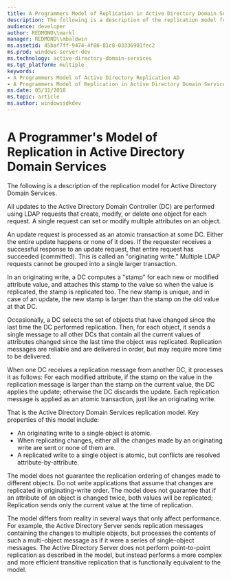 ```yaml
---
title: A Programmers Model of Replication in Active Directory Domain Services
description: The following is a description of the replication model for Active Directory Domain Services.
audience: developer
author: REDMOND\\markl
manager: REDMOND\\mbaldwin
ms.assetid: 45baf7ff-9474-4f86-81c8-03336901fec2
ms.prod: windows-server-dev
ms.technology: active-directory-domain-services
ms.tgt_platform: multiple
keywords:
- A Programmers Model of Active Directory Replication AD
- A Programmers Model of Replication in Active Directory Domain Services
ms.date: 05/31/2018
ms.topic: article
ms.author: windowssdkdev
---
```


# A Programmer's Model of Replication in Active Directory Domain Services

The following is a description of the replication model for Active Directory Domain Services.

All updates to the Active Directory Domain Controller (DC) are performed using LDAP requests that create, modify, or delete one object for each request. A single request can set or modify multiple attributes on an object.

An update request is processed as an atomic transaction at some DC. Either the entire update happens or none of it does. If the requester receives a successful response to an update request, that entire request has succeeded (committed). This is called an "originating write." Multiple LDAP requests cannot be grouped into a single larger transaction.

In an originating write, a DC computes a "stamp" for each new or modified attribute value, and attaches this stamp to the value so when the value is replicated, the stamp is replicated too. The new stamp is unique, and in case of an update, the new stamp is larger than the stamp on the old value at that DC.

Occasionally, a DC selects the set of objects that have changed since the last time the DC performed replication. Then, for each object, it sends a single message to all other DCs that contain all the current values of attributes changed since the last time the object was replicated. Replication messages are reliable and are delivered in order, but may require more time to be delivered.

When one DC receives a replication message from another DC, it processes it as follows: For each modified attribute, if the stamp on the value in the replication message is larger than the stamp on the current value, the DC applies the update; otherwise the DC discards the update. Each replication message is applied as an atomic transaction, just like an originating write.

That is the Active Directory Domain Services replication model. Key properties of this model include:

-   An originating write to a single object is atomic.
-   When replicating changes, either all the changes made by an originating write are sent or none of them are.
-   A replicated write to a single object is atomic, but conflicts are resolved attribute-by-attribute.

The model does not guarantee the replication ordering of changes made to different objects. Do not write applications that assume that changes are replicated in originating-write order. The model does not guarantee that if an attribute of an object is changed twice, both values will be replicated; Replication sends only the current value at the time of replication.

The model differs from reality in several ways that only affect performance. For example, the Active Directory Server sends replication messages containing the changes to multiple objects, but processes the contents of such a multi-object message as if it were a series of single-object messages. The Active Directory Server does not perform point-to-point replication as described in the model, but instead performs a more complex and more efficient transitive replication that is functionally equivalent to the model.

 

 




